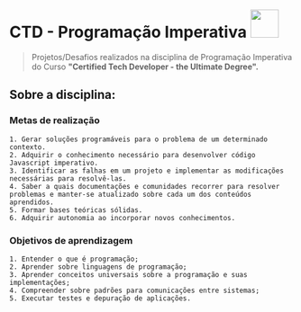 # CTD - Programação Imperativa <img src="https://assets.digitalhouse.com/content/br/ctd/programa%C3%A7%C3%A3o.png" height="50px" width= "50px">


>Projetos/Desafios realizados na disciplina de Programação Imperativa do Curso
> **"Certified Tech Developer - the Ultimate Degree".**


## Sobre a disciplina: 

### Metas de realização

```
1. Gerar soluções programáveis para o problema de um determinado contexto.
2. Adquirir o conhecimento necessário para desenvolver código Javascript imperativo.
3. Identificar as falhas em um projeto e implementar as modificações necessárias para resolvê-las.
4. Saber a quais documentações e comunidades recorrer para resolver problemas e manter-se atualizado sobre cada um dos conteúdos aprendidos.
5. Formar bases teóricas sólidas.
6. Adquirir autonomia ao incorporar novos conhecimentos.
```

### Objetivos de aprendizagem

```
1. Entender o que é programação;
2. Aprender sobre linguagens de programação;
3. Aprender conceitos universais sobre a programação e suas implementações;
4. Compreender sobre padrões para comunicações entre sistemas;
5. Executar testes e depuração de aplicações.
```
